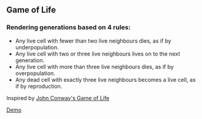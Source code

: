 ## Game of Life

### Rendering generations based on 4 rules:
- Any live cell with fewer than two live neighbours dies, as if by underpopulation.
- Any live cell with two or three live neighbours lives on to the next generation.
- Any live cell with more than three live neighbours dies, as if by overpopulation.
- Any dead cell with exactly three live neighbours becomes a live cell, as if by reproduction.

Inspired by [John Conway's Game of Life](https://en.wikipedia.org/wiki/Conway%27s_Game_of_Life)

[Demo](https://game-of-life-jc.vercel.app/#22.24,23.23,23.25,24.23,24.25,25.22,25.26,)
